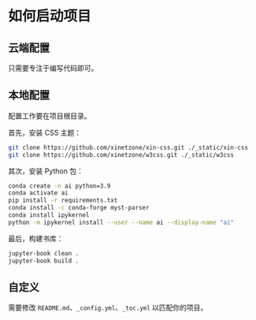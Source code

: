 # 如何启动项目

## 云端配置

只需要专注于编写代码即可。

## 本地配置

配置工作要在项目根目录。

首先，安装 CSS 主题：

```sh
git clone https://github.com/xinetzone/xin-css.git ./_static/xin-css
git clone https://github.com/xinetzone/w3css.git ./_static/w3css
```

其次，安装 Python 包：

```sh
conda create -n ai python=3.9
conda activate ai
pip install -r requirements.txt
conda install -c conda-forge myst-parser
conda install ipykernel
python -m ipykernel install --user --name ai --display-name "ai"
```

最后，构建书库：

```sh
jupyter-book clean .
jupyter-book build .
```

## 自定义

需要修改 `README.md`、`_config.yml`、`_toc.yml` 以匹配你的项目。
